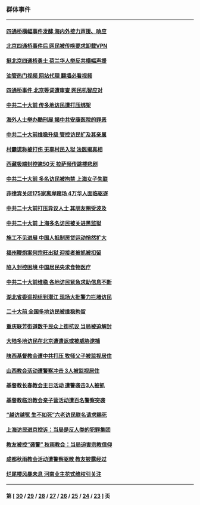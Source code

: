 ### 群体事件
---
#### [四通桥横幅事件发酵 海内外接力声援、响应](../../pages/ncid279/n13849373.md?10251245) 
#### [北京四通桥事件后 网民被传唤要求卸载VPN](../../pages/ncid279/n13847833.md?10251245) 
#### [挺北京四通桥勇士 荷兰华人举反共横幅声援](../../pages/ncid279/n13846812.md?10251245) 
#### [油管热门视频 网站代理 翻墙必看视频](http://132.145.103.77:81/youtube.html?10251245)
#### [四通桥事件 北京等词遭审查 网民机智应对](../../pages/ncid279/n13845578.md?10251245) 
#### [中共二十大前 传多地访民遭打压绑架](../../pages/ncid279/n13843740.md?10251245) 
#### [海外人士举办酷刑展 揭中共安康医院的罪恶](../../pages/ncid279/n13842499.md?10251245) 
#### [中共二十大前维稳升级 管控访民扩及其亲属](../../pages/ncid279/n13842240.md?10251245) 
#### [村霸谎称被打伤 无辜村民入狱 法医揭真相](../../pages/ncid279/n13838149.md?10251245) 
#### [西藏极端封控逾50天 拉萨频传跳楼悲剧](../../pages/ncid279/n13836551.md?10251245) 
#### [中共二十大前 多名访民被拘禁 上海女子失联](../../pages/ncid279/n13834363.md?10251245) 
#### [菲律宾关闭175家离岸赌场 4万华人面临驱逐](../../pages/ncid279/n13833169.md?10251245) 
#### [中共二十大前打压异议人士 其朋友圈受波及](../../pages/ncid279/n13833136.md?10251245) 
#### [中共二十大前 上海多名访民被关进黑监狱](../../pages/ncid279/n13829500.md?10251245) 
#### [施工不见进展 中国人抵制房贷运动悄然扩大](../../pages/ncid279/n13828435.md?10251245) 
#### [福州鞭炮案何宗旺出狱 迎接者被抓被扣留](../../pages/ncid279/n13824304.md?10251245) 
#### [陷入封控困境 中国居民央求食物医疗](../../pages/ncid279/n13823589.md?10251245) 
#### [中共二十大前维稳 各地访民紧急求助信息不断](../../pages/ncid279/n13822888.md?10251245) 
#### [湖北省委巡视组到潜江 现场大批警力拦堵访民](../../pages/ncid279/n13820243.md?10251245) 
#### [二十大前 全国多地访民被维稳拘留](../../pages/ncid279/n13819431.md?10251245) 
#### [重庆联芳街道数千民众上街抗议 当局被迫解封](../../pages/ncid279/n13812220.md?10251245) 
#### [大陆多地访民在北京遭遣返或被威胁逮捕](../../pages/ncid279/n13812104.md?10251245) 
#### [陕西基督教会遭中共打压 牧师父子被监视居住](../../pages/ncid279/n13811611.md?10251245) 
#### [山西教会活动遭警察冲击 3人被监视居住](../../pages/ncid279/n13808966.md?10251245) 
#### [基督教长春教会主日活动 遭警袭击3人被抓](../../pages/ncid279/n13806935.md?10251245) 
#### [基督教临汾教会亲子营活动遭百名警察突袭](../../pages/ncid279/n13806527.md?10251245) 
#### [“越访越冤 生不如死”六老访民联名请求赐死](../../pages/ncid279/n13805907.md?10251245) 
#### [上海访民进京控诉：当局是反人类的犯罪集团](../../pages/ncid279/n13803858.md?10251245) 
#### [教友被控“袭警” 秋雨教会：当局迫害宗教信仰](../../pages/ncid279/n13803563.md?10251245) 
#### [成都秋雨教会活动遭警察驱散 教友披露经过](../../pages/ncid279/n13802541.md?10251245) 
#### [烂尾楼风暴未息 河南业主花式维权引关注](../../pages/ncid279/n13794519.md?10251245) 

---
#### 第 [ [30](./30.md?10251245) / [29](./29.md?10251245) / [28](./28.md?10251245) / [27](./27.md?10251245) / [26](./26.md?10251245) / [25](./25.md?10251245) / [24](./24.md?10251245) / [23](./23.md?10251245) ] 页
